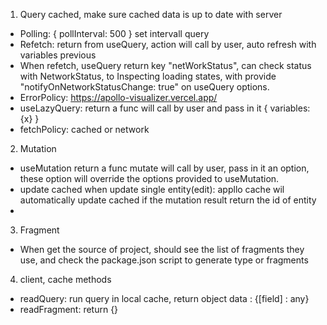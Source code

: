 1. Query cached, make sure cached data is up to date with server

- Polling: { pollInterval: 500 } set intervall query
- Refetch: return from useQuery, action will call by user, auto refresh with variables previous
- When refetch, useQuery return key "netWorkStatus", can check status with NetworkStatus, to Inspecting loading states, with provide "notifyOnNetworkStatusChange: true" on useQuery options.
- ErrorPolicy: https://apollo-visualizer.vercel.app/
- useLazyQuery: return a func will call by user and pass in it { variables: {x} }
- fetchPolicy: cached or network

2. Mutation

- useMutation return a func mutate will call by user, pass in it an option, these option will
  override the options provided to useMutation.
- update cached when update single entity(edit): appllo cache wil automatically update cached if the mutation result return the id of entity
-

3. Fragment

- When get the source of project, should see the list of fragments they use, and check the package.json script to generate type or fragments

4. client, cache methods

- readQuery: run query in local cache, return object data : {[field] : any}
- readFragment: return {}
